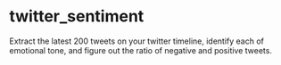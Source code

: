 # twitter_sentiment
Extract the latest 200 tweets on your twitter timeline, identify each of emotional tone, and figure out  the ratio of negative and positive tweets.
